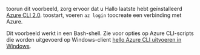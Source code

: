 

toorun dit voorbeeld, zorg ervoor dat u Hallo laatste hebt geïnstalleerd [Azure CLI 2.0](https://docs.microsoft.com/cli/azure/install-azure-cli). toostart, voeren `az login` toocreate een verbinding met Azure.

Dit voorbeeld werkt in een Bash-shell. Zie voor opties op Azure CLI-scripts die worden uitgevoerd op Windows-client [hello Azure CLI uitvoeren in Windows](../articles/virtual-machines/windows/cli-options.md).
